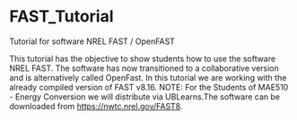 # FAST_Tutorial
Tutorial for software NREL FAST / OpenFAST

This tutorial has the objective to show students how to use the software NREL FAST. The software has now transitioned to a collaborative version and is alternatively called OpenFast. In this tutorial we are working with the already compiled version of FAST v8.16.  NOTE: For the Students of MAE510 - Energy Conversion we will distribute via UBLearns.The software can be downloaded from https://nwtc.nrel.gov/FAST8.
